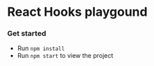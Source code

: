 # React Hooks playgound

### Get started


- Run `npm install`
- Run `npm start` to view the project

